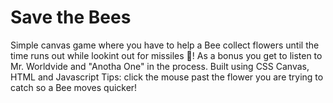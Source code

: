 # Save the Bees
Simple canvas game where you have to help a Bee collect flowers until the time runs out while lookint out for missiles 🚀!
As a bonus you get to listen to Mr. Worldvide and "Anotha One" in the process.
Built using CSS Canvas, HTML and Javascript
Tips: click the mouse past the flower you are trying to catch so a Bee moves quicker!
